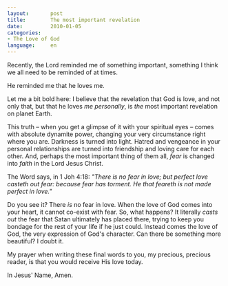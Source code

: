 ```yaml
---
layout:       post
title:        The most important revelation
date:         2010-01-05
categories:
- The Love of God
language:     en
---
```

Recently, the Lord reminded me of something important, something I think we all need to be reminded of at times.


He reminded me that he loves me.

Let me a bit bold here: I believe that the revelation that God is love, and not only that, but that he loves <em>me personally</em>, is <em>the</em> most important revelation on planet Earth.

This truth &ndash; when you get a glimpse of it with your spiritual eyes &ndash; comes with absolute dynamite power, changing your very circumstance right where you are. Darkness is turned into light. Hatred and vengeance in your personal relationships are turned into friendship and loving care for each other. And, perhaps the most important thing of them all, <em>fear</em> is changed into <em>faith</em> in the Lord Jesus Christ.

The Word says, in 1 Joh 4:18: <em>"There is no fear in love; but perfect love casteth out fear: because fear has torment. He that feareth is not made perfect in love."</em>

Do you see it? There <em>is</em> no fear in love. When the love of God comes into your heart, it cannot co-exist with fear. So, what happens? It literally <em>casts out</em> the fear that Satan ultimately has placed there, trying to keep you bondage for the rest of your life if he just could. Instead comes the love of God, the very expression of God\'s character. Can there be something more beautiful? I doubt it.

My prayer when writing these final words to you, my precious, precious reader, is that you would receive His love today.

In Jesus\' Name, Amen.
